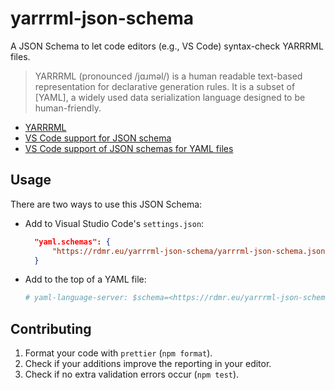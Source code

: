 # yarrrml-json-schema

A JSON Schema to let code editors (e.g., VS Code) syntax-check YARRRML files.

> YARRRML (pronounced /jɑɹməl/) is a human readable text-based representation for declarative generation rules.
> It is a subset of \[YAML\], a widely used data serialization language designed to be human-friendly.

- [YARRRML](https://rml.io/yarrrml/spec/)
- [VS Code support for JSON schema](https://code.visualstudio.com/docs/languages/json)
- [VS Code support of JSON schemas for YAML files](https://github.com/redhat-developer/vscode-yaml#associating-schemas)

## Usage

There are two ways to use this JSON Schema:

- Add to Visual Studio Code's `settings.json`:

  ```json
    "yaml.schemas": {
    	"https://rdmr.eu/yarrrml-json-schema/yarrrml-json-schema.json": "*.rml.yaml"
    }
  ```

- Add to the top of a YAML file:

  ```yaml
  # yaml-language-server: $schema=<https://rdmr.eu/yarrrml-json-schema/yarrrml-json-schema.json>
  ```

## Contributing

1. Format your code with `prettier` (`npm format`).
1. Check if your additions improve the reporting in your editor.
1. Check if no extra validation errors occur (`npm test`).
